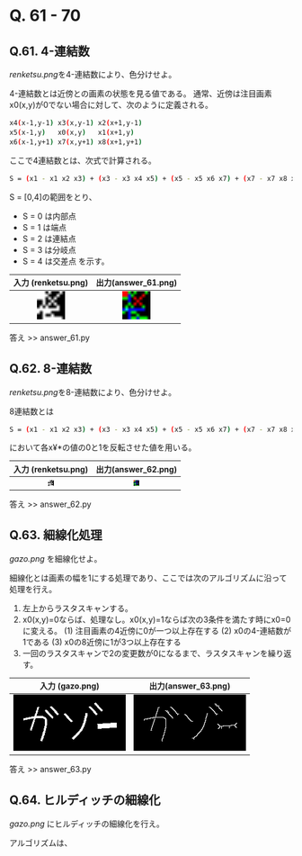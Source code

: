 # Q. 61 - 70

## Q.61. 4-連結数

*renketsu.png*を4-連結数により、色分けせよ。

4-連結数とは近傍との画素の状態を見る値である。
通常、近傍は注目画素x0(x,y)が0でない場合に対して、次のように定義される。

```bash
x4(x-1,y-1) x3(x,y-1) x2(x+1,y-1)
x5(x-1,y)   x0(x,y)   x1(x+1,y)
x6(x-1,y+1) x7(x,y+1) x8(x+1,y+1)
```

ここで4連結数とは、次式で計算される。

```bash
S = (x1 - x1 x2 x3) + (x3 - x3 x4 x5) + (x5 - x5 x6 x7) + (x7 - x7 x8 x1) 
```

S = [0,4]の範囲をとり、
- S = 0 は内部点
- S = 1 は端点
- S = 2 は連結点
- S = 3 は分岐点
- S = 4 は交差点
を示す。

|入力 (renketsu.png) |出力(answer_61.png)|
|:---:|:---:|
|<img src="renketsu.png" width="50px">|<img src="answer_61.png" width="50px">|

答え >> answer_61.py

## Q.62. 8-連結数

*renketsu.png*を8-連結数により、色分けせよ。

8連結数とは

```bash
S = (x1 - x1 x2 x3) + (x3 - x3 x4 x5) + (x5 - x5 x6 x7) + (x7 - x7 x8 x1) 
```
において各x¥*の値の0と1を反転させた値を用いる。

|入力 (renketsu.png) |出力(answer_62.png)|
|:---:|:---:|
|![](renketsu.png)|![](answer_62.png)|

答え >> answer_62.py

## Q.63. 細線化処理

*gazo.png* を細線化せよ。

細線化とは画素の幅を1にする処理であり、ここでは次のアルゴリズムに沿って処理を行え。

1. 左上からラスタスキャンする。
2. x0(x,y)=0ならば、処理なし。x0(x,y)=1ならば次の3条件を満たす時にx0=0に変える。
(1) 注目画素の4近傍に0が一つ以上存在する
(2) x0の4-連結数が1である
(3) x0の8近傍に1が3つ以上存在する
3. 一回のラスタスキャンで2の変更数が0になるまで、ラスタスキャンを繰り返す。

|入力 (gazo.png) |出力(answer_63.png)|
|:---:|:---:|
|![](gazo.png)|![](answer_63.png)|

答え >> answer_63.py

## Q.64. ヒルディッチの細線化

*gazo.png* にヒルディッチの細線化を行え。


アルゴリズムは、

